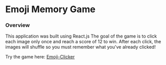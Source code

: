 # Emoji Memory Game 

### Overview

This application was built using React.js  The goal of the game is to click each image only once and reach a score of 12 to win.  After each click, the images will shuffle so you must remember what you've already clicked!

Try the game here: [Emoji-Clicker](http://chemcope82.github.io/memory-click)


